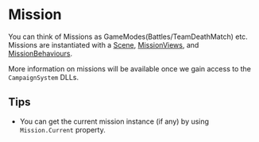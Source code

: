 # Mission

You can think of Missions as GameModes\(Battles/TeamDeathMatch\) etc. Missions are instantiated with a [Scene](../engine/scene.md), [MissionViews](https://github.com/Bannerlord-Modding/Documentation/tree/e62074d238bf3a1f2f1ac5f79c7df4d5fc4d0154/_csharp-api/mountandblade/missionbehaviour/missionview.md), and [MissionBehaviours](missionbehaviour.md).

More information on missions will be available once we gain access to the `CampaignSystem` DLLs.

## Tips

* You can get the current mission instance \(if any\) by using `Mission.Current` property.

